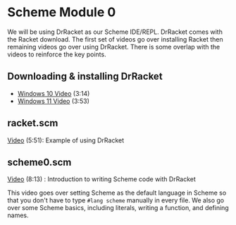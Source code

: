 # Scheme Module 0

We will be using DrRacket as our Scheme IDE/REPL.  DrRacket comes with the Racket download.  The first set of videos go over installing Racket then remaining videos go over using DrRacket.  There is some overlap with the videos to reinforce the key points.  

## Downloading & installing DrRacket

- [Windows 10 Video](https://youtu.be/cw-g6Sdca1o) (3:14)
- [Windows 11 Video](https://youtu.be/RyDORoKp4Qw) (3:53)

## racket.scm

[Video](https://youtu.be/lxH7bnc9OOk) (5:51): Example of using DrRacket

## scheme0.scm

[Video](https://youtu.be/XRXXtBMMas4) (8:13) : Introduction to writing Scheme code with DrRacket

This video goes over setting Scheme as the default language in Scheme so that you don't have to type `#lang scheme` manually in every file.  We also go over some Scheme basics, including literals, writing a function, and defining names.
